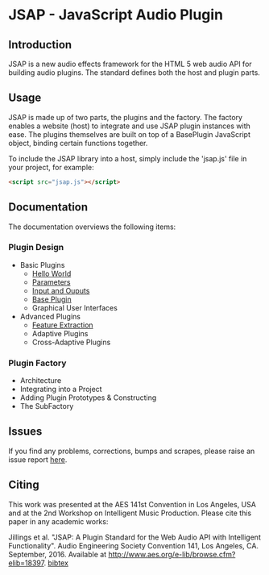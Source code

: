 # JSAP - JavaScript Audio Plugin

## Introduction

JSAP is a new audio effects framework for the HTML 5 web audio API for building audio plugins. The standard defines both the host and plugin parts.

## Usage

JSAP is made up of two parts, the plugins and the factory. The factory enables a website (host) to integrate and use JSAP plugin instances with ease. The plugins themselves are built on top of a BasePlugin JavaScript object, binding certain functions together.

To include the JSAP library into a host, simply include the 'jsap.js' file in your project, for example:

```html
<script src="jsap.js"></script>
```

## Documentation

The documentation overviews the following items:

### Plugin Design
- Basic Plugins
    - [Hello World](http://dmtlab.bcu.ac.uk/nickjillings/docs/index.php?src=jsap/plugins/HelloWorld.md)
    - [Parameters](http://dmtlab.bcu.ac.uk/nickjillings/docs/index.php?src=jsap/plugins/Parameters.md)
    - [Input and Ouputs](http://dmtlab.bcu.ac.uk/nickjillings/docs/index.php?src=jsap/plugins/IO.md)
    - [Base Plugin](http://dmtlab.bcu.ac.uk/nickjillings/docs/index.php?src=jsap/plugins/BasePlugin.md)
    - Graphical User Interfaces
- Advanced Plugins
    - [Feature Extraction](http://dmtlab.bcu.ac.uk/nickjillings/docs/index.php?src=jsap/plugins/FeatureExtraction.md)
    - Adaptive Plugins
    - Cross-Adaptive Plugins

### Plugin Factory
- Architecture
- Integrating into a Project
- Adding Plugin Prototypes & Constructing
- The SubFactory

## Issues
If you find any problems, corrections, bumps and scrapes, please raise an issue report [here](https://github.com/nickjillings/jsap/issues). 

## Citing
This work was presented at the AES 141st Convention in Los Angeles, USA and at the 2nd Workshop on Intelligent Music Production. Please cite this paper in any academic works:

Jillings et al. "JSAP: A Plugin Standard for the Web Audio API with Intelligent Functionality". Audio Engineering Society Convention 141, Los Angeles, CA. September, 2016. Available at http://www.aes.org/e-lib/browse.cfm?elib=18397. [bibtex](http://dmtlab.bcu.ac.uk/nickjillings/docs/papers/bibtex/jsap_aes141.bibtex)